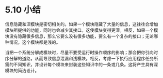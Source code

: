 # 5.10 小结

信息隐藏和深模块是密切相关的。如果一个模块隐藏了大量的信息，这往往会增加模块所提供的功能，同时也会减少其接口。这使模块变得更深。相反，如果一个模块没有隐藏很多信息，那么它要么没有很多功能，要么有一个复杂的接口；无论哪种情况，这个模块都是浅的。

当把一个系统分解成模块时，尽量不要受运行时操作顺序的影响；那会把你引向时序分解的道路，从而导致信息泄漏和浅模块。相反，考虑一下执行应用程序任务所需的不同知识，并设计每个模块来封装这些知识中的一条或几条。这将产生具有深模块的简洁设计。
